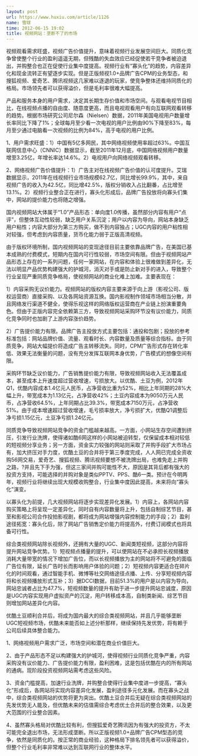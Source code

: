 ```yaml
---
layout: post
url: https://www.huxiu.com/article/1126
name: 雪球
time: 2012-06-15 19:02
title: 视频网站：垄断不了的市场
---
```

视频观看需求旺盛，视频广告价值提升，意味着视频行业发展空间巨大。同质化竞争曾使整个行业的盈利遥遥无期，但残酷的失血效应已经促使若干竞争者被迫退出，并购整合也正在促使行业集中度提高。视频行业有“寡头化”的趋势，内容差异化和现金流转正有望逐步实现。但是正版频视1.0+品牌广告CPM的业务型态，和搜狐视频、爱奇艺、腾讯视频这几家难以逐退的玩家，使竞争整体还维持同质化的格局。市场领先者可以获得溢价，但是毛利率很难大幅提高。

产品和服务本身的用户需求，决定其长期生存价值和市场空间。与观看电视节目相比，在线视频点播的自由度、随意度更高，而且电视观看用户有向互联网观看转移的趋势。根据市场研究公司尼尔森（Nielsen）数据，2011年美国电视用户数量增长率同比下降了1%；全球每月至少看一次电视的用户比例由90%下降至83%，每月至少通过电脑看一次视频的比例为84%，高于电视的用户比例。

1、用户需求旺盛：1）中国有5亿多网民，其中网络视频使用率超过63%。中国互联网信息中心（CNNIC）数据显示，截至2011年12月底，中国网络视频用户数量增至3.25亿，年增长率达14.6%。2）电视用户向网络视频观看转移。

2、网络视频广告价值提升：1）广告主对在线视频广告价值的认可度提升。艾瑞数据显示，2011年在线视频行业市场规模62.7亿，同比增长99.9%，其中，来自视频广告的收入为42.5亿，同比增42.5%，版权分销收入占比翻番，占比增至13.1%。2）视频行业整合正在进行，寡头化形成后，品牌广告投放将向寡头们集中，网站的提价能力也将随之增强。

国内视频网站大体属于“1.0”产品形态：单向度1.0传播，虽然部分内容有用户“点评”，但整体互动性较弱，缺乏用户关系沉淀；用户以内容为导向，网站本身缺乏用户粘性；内容大部分为第三方购买，做不到内容独占；UGC内容的用户粘性相对较强，但考虑到内容质量，货币化能力弱于正版高清视频。

由于版权环境所制，国内视频网站的变现途径目前主要依靠品牌广告，在美国已基本成熟的付费模式，短期内在国内可行性较弱，市场空间有限。但由于视频网站产品形态上存在的一系列问题，任何一家网站，在内容和体验上很难做到差异化，无法以明显产品优势构建强大的护城河，消灭对手或是防止新对手的进入，导致整个行业呈现严重同质竞争格局，使视频网站的商业化难上加难。主要表现在：

1）内容采购无议价能力。视频网站的版权内容主要来源于向上游（影视公司、版权运营商）直接采购、以及各网站资源互换。国内影视制作领域市场相当分散，并且网络发行渠道不健全，使得乐视这样的网络版权运营商在产业链上扮演重要角色。但由于正版内容完全依赖第三方，导致视频网站采购环节没有议价能力，同质化竞争同时也加剧了上游内容涨价趋势。

2）广告提价能力有限。品牌广告主投放方式主要包括：通投和包剧；投放的参考标准包括：网站品牌价值、流量、观看时长、内容数量及质量等综合指标。由于同质竞争，网站大幅提价将造成广告主转移流失。同时，CPM广告形式存在转化率低、效果无法衡量的问题，没有充分发挥互联网本身优势，广告模式的想像空间有限。

采购环节缺乏议价能力，广告销售提价能力有限，导致视频网站收入无法覆盖成本，甚至成本上升速度超过营收增速，亏损放大。以优酷、土豆为例，2012年Q1，优酷内容成本1.4亿元人民币，占净营收比重为52%，相比上年同期的28%大幅上升，带宽成本为1.13亿元，占净营收42%；土豆内容成本为9050万元人民币，占净营收64.5%，上年同期占比39.3%，带宽成本7150万元，占净营收51%。由于成本增速超过营收增速，毛亏损率放大，净亏损扩大，优酷Q1调整后净亏损1.15亿元，土豆净亏损1.24亿元。

同质竞争导致视频网站竞争的资金门槛越来越高。一方面，小网站生存空间遭到挤压，引发行业洗牌，使得诸如酷6网这样的小网站被迫转型，仅保留成本相对较低的短视频分享业务；另一方面，资金实力较强的网站则采取了并购手段扩大市场占有，加大挤压对手力度，优酷土豆的合并将于第三季度完成，人人网已完成全资收购56网交易，爱奇艺、搜狐视频、腾讯视频要想不被洗牌出局，也难免走上并购之路，?并且先下手为强，但这三家间并购可能性不大，原因是其背后都有强大的投资方支持，可能选择的并购对象是类似PPTV、PPS、酷6一类。预计在今明两年，视频行业将继续出现大规模收购整合，行业集中度因此提高，未来将向“寡头化”演变。

以寡头化为前提，几大视频网站将逐步实现差异化发展。1）内容上，各网站内容购买策略上将呈现一定差异化，同时自有内容数量将上升，包括自制综艺节目，甚至和影视公司合作投拍影视剧，都将成为网站增强内容控制能力的手段；2）盈利途径拓宽：寡头化后，除了网站广告销售定价能力将提高外，付费订阅模式也将具备可行性。

综合类视频网站除长视频外，还拥有大量的UGC、新闻类短视频，这部分内容将提升网站竞争优势。1）短视频点播量的提升，可以使网站在不必承担长视频播放消耗大量带宽的情况下增加广告位，而以长视频播放为主的网站将不可避免的面临广告位有限，延长广告时长而影响用户体验的问题；2）短视频内容更适合在碎片化的时间观看，通过智能手机、微博等社交网络途径点播、上传、分享短视频内容将和长视频播放形式互补；3）据DCCI数据，目前51.3%的用户是以内容为导向，网站忠诚者占比为47.7%，短视频数量的提升有助于进一步提升网站忠诚度，原因是UGC内容实现用户虚拟资产的沉淀，用户转移成本高，自制类新闻、综艺节目则增加网站差异化内容。

优酷土豆顺利合并后，将成为国内最大的综合类视频网站，并且几乎能够垄断UGC短视频市场，优酷未来能否如上述分析那样，继续保持先发优势，将有赖于公司后续具体整合能力。

1、网络视频用户需求广泛，市场空间和潜在商业价值巨大。

2、由于产品形态不足以构建强大的护城河，使得视频行业同质化竞争严重，内容采购没有议价能力、广告提价能力有限，盈利困难，这是包括优酷在内的所有网站的通病。现阶段投资视频网站需考虑这些风险。

3、资金门槛提高，加速行业洗牌，并购整合使得行业集中度进一步提高，“寡头化”形成后，各网站将实现内容差异化发展，盈利途径多元化发展。而在寡头之战中，综合类视频网站的优势将更为突出。优酷土豆合并后无疑在综合类视频网站的先发优势无人能及，但优酷未来的估值需综合考虑优土合并后的整合效果，以及更大范围的行业整合因素。

4、虽然寡头格局对优酷比较有利，但搜狐爱奇艺腾讯因为有强大的投资方，不太可能完全退出市场，无法形成垄断。所以正版视频1.0+品牌广告CPM型态的竞争，依然是同质化的。按正常的商业经验，这种格局下排名领先者可以获得溢价，但整个行业毛利率非常难以达到互联网行业的整体水平。

